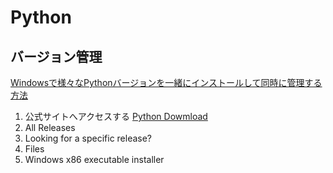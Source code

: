 # Python

## バージョン管理 
[Windowsで様々なPythonバージョンを一緒にインストールして同時に管理する方法](https://tech.sadari.co.jp/dev_program/python/windows-multi-python-install/#toc5)
1. 公式サイトへアクセスする [Python Dowmload](https://www.python.org/downloads/)
2. All Releases
3. Looking for a specific release?
4. Files
5. Windows x86 executable installer
